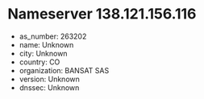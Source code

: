 # Nameserver 138.121.156.116

* as_number: 263202
* name: Unknown
* city: Unknown
* country: CO
* organization: BANSAT SAS
* version: Unknown
* dnssec: Unknown

